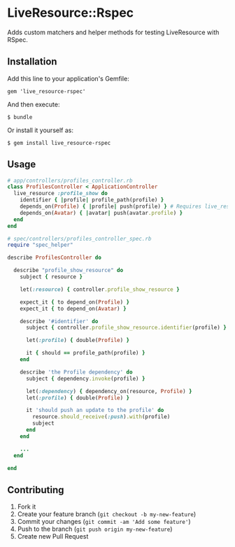 # LiveResource::Rspec

Adds custom matchers and helper methods for testing LiveResource with RSpec.

## Installation

Add this line to your application's Gemfile:

    gem 'live_resource-rspec'

And then execute:

    $ bundle

Or install it yourself as:

    $ gem install live_resource-rspec

## Usage

```ruby
# app/controllers/profiles_controller.rb
class ProfilesController < ApplicationController
  live_resource :profile_show do
    identifier { |profile| profile_path(profile) }
    depends_on(Profile) { |profile| push(profile) } # Requires live_resource-activerecord
    depends_on(Avatar) { |avatar| push(avatar.profile) }
  end
end
```

```ruby
# spec/controllers/profiles_controller_spec.rb
require "spec_helper"

describe ProfilesController do

  describe "profile_show_resource" do
    subject { resource }

    let(:resource) { controller.profile_show_resource }

    expect_it { to depend_on(Profile) }
    expect_it { to depend_on(Avatar) }

    describe '#identifier' do
      subject { controller.profile_show_resource.identifier(profile) }

      let(:profile) { double(Profile) }

      it { should == profile_path(profile) }
    end

    describe 'the Profile dependency' do
      subject { dependency.invoke(profile) }

      let(:dependency) { dependency_on(resource, Profile) }
      let(:profile) { double(Profile) }

      it 'should push an update to the profile' do
        resource.should_receive(:push).with(profile)
        subject
      end
    end

    ...
  end

end
```

## Contributing

1. Fork it
2. Create your feature branch (`git checkout -b my-new-feature`)
3. Commit your changes (`git commit -am 'Add some feature'`)
4. Push to the branch (`git push origin my-new-feature`)
5. Create new Pull Request
